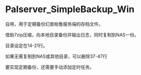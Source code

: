 # Palserver_SimpleBackup_Win

自用，用于定期备份幻兽帕鲁服务端的存档文件。

借助7zip压缩，向本地目录备份并输出日志，同时复制到NAS一份。

目录设定在14-21行。

如果无需复制到NAS或其他目录，可以删除37-47行

要实现定期备份，还需要手动添加定时任务。